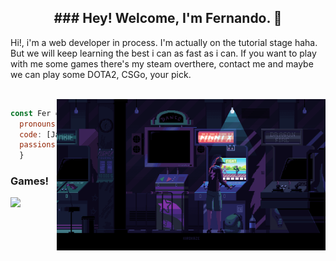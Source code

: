 <h2 align="center" size="100">### Hey! Welcome, I'm Fernando. 👋</h2>

<p>Hi!, i'm a web developer in process. I'm actually on the tutorial stage haha. But we will keep learning the best i can as fast as i can. If you want to play with me some games there's my steam overthere, contact me and maybe we can play some DOTA2, CSGo, your pick.</p>

</br>

<img align="right" src="https://github.com/Faerk77/Faerk77/blob/main/vg.gif" alt="playing with an arcade machine"  width="430"/>


```js
const Fer = {
  pronouns: "he" | "him",
  code: [Javascript, HTML, CSS,],
  passions: [Technologies, Gaming, Electronic, Music],
  } 
```

### Games!

[<img src="https://img.shields.io/badge/Steam-%23000000.svg?&style=for-the-badge&logo=steam&logoColor=white" width="180" />](https://steamcommunity.com/id/Faeerk/)
